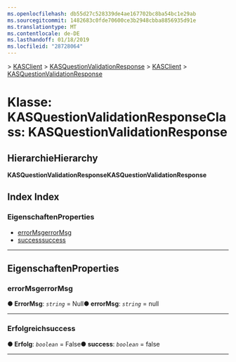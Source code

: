 ```yaml
---
ms.openlocfilehash: db55d27c528339de4ae167702bc8ba54bc1e29ab
ms.sourcegitcommit: 1482683c0fde70600ce3b2948cbba8856935d91e
ms.translationtype: MT
ms.contentlocale: de-DE
ms.lasthandoff: 01/18/2019
ms.locfileid: "28728064"
---
```

<span data-ttu-id="74532-101">[](../README.md) > [KASClient](../modules/kasclient.md) > [KASQuestionValidationResponse](../classes/kasclient.kasquestionvalidationresponse.md)</span><span class="sxs-lookup"><span data-stu-id="74532-101">[](../README.md) > [KASClient](../modules/kasclient.md) > [KASQuestionValidationResponse](../classes/kasclient.kasquestionvalidationresponse.md)</span></span>

# <a name="class-kasquestionvalidationresponse"></a><span data-ttu-id="74532-102">Klasse: KASQuestionValidationResponse</span><span class="sxs-lookup"><span data-stu-id="74532-102">Class: KASQuestionValidationResponse</span></span>

## <a name="hierarchy"></a><span data-ttu-id="74532-103">Hierarchie</span><span class="sxs-lookup"><span data-stu-id="74532-103">Hierarchy</span></span>

<span data-ttu-id="74532-104">**KASQuestionValidationResponse**</span><span class="sxs-lookup"><span data-stu-id="74532-104">**KASQuestionValidationResponse**</span></span>

## <a name="index"></a><span data-ttu-id="74532-105">Index </span><span class="sxs-lookup"><span data-stu-id="74532-105">Index</span></span>

### <a name="properties"></a><span data-ttu-id="74532-106">Eigenschaften</span><span class="sxs-lookup"><span data-stu-id="74532-106">Properties</span></span>

* [<span data-ttu-id="74532-107">errorMsg</span><span class="sxs-lookup"><span data-stu-id="74532-107">errorMsg</span></span>](kasclient.kasquestionvalidationresponse.md#errormsg)
* [<span data-ttu-id="74532-108">success</span><span class="sxs-lookup"><span data-stu-id="74532-108">success</span></span>](kasclient.kasquestionvalidationresponse.md#success)

---

## <a name="properties"></a><span data-ttu-id="74532-109">Eigenschaften</span><span class="sxs-lookup"><span data-stu-id="74532-109">Properties</span></span>

<a id="errormsg"></a>

###  <a name="errormsg"></a><span data-ttu-id="74532-110">errorMsg</span><span class="sxs-lookup"><span data-stu-id="74532-110">errorMsg</span></span>

<span data-ttu-id="74532-111">**● ErrorMsg**: *`string`* = Null</span><span class="sxs-lookup"><span data-stu-id="74532-111">**● errorMsg**: *`string`* =  null</span></span>

___

<a id="success"></a>

###  <a name="success"></a><span data-ttu-id="74532-112">Erfolgreich</span><span class="sxs-lookup"><span data-stu-id="74532-112">success</span></span>

<span data-ttu-id="74532-113">**● Erfolg**: *`boolean`* = False</span><span class="sxs-lookup"><span data-stu-id="74532-113">**● success**: *`boolean`* = false</span></span>

___


